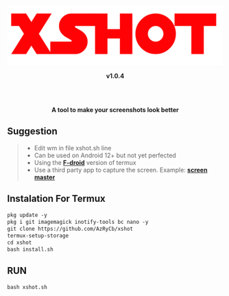 <div align="center">
  <img src="/assets/banner.png">
  <p><b>v1.0.4</b></p>
  <br><br>
  <P><b>A tool to make your screenshots look better</b></p>
</div>

## Suggestion
> - Edit wm in file xshot.sh line 
> - Can be used on Android 12+ but not yet perfected
> - Using the [**F-droid**](https://f-droid.org/en/packages/com.termux/) version of termux
> - Use a third party app to capture the screen. Example: [**screen master**](https://play.google.com/store/apps/details?id=pro.capture.screenshot)

## Instalation For Termux
```
pkg update -y
pkg i git imagemagick inotify-tools bc nano -y
git clone https://github.com/AzRyCb/xshot
termux-setup-storage
cd xshot
bash install.sh
```

## RUN
```
bash xshot.sh
```
